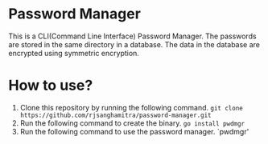 # Password Manager
This is a CLI(Command Line Interface) Password Manager.
The passwords are stored in the same directory in a database. The data in the database are encrypted using symmetric encryption.

# How to use?
1. Clone this repository by running the following command.
`git clone https://github.com/rjsanghamitra/password-manager.git`
2. Run the following command to create the binary.
`go install pwdmgr`
3. Run the following command to use the password manager.
`pwdmgr'
